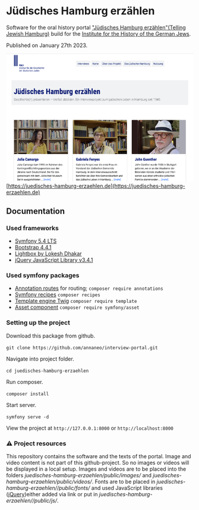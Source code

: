 # Jüdisches Hamburg erzählen

Software for the oral history portal ["Jüdisches Hamburg erzählen"(Telling Jewish Hamburg)](https://juedisches-hamburg-erzaehlen.de) build for the [Institute for the History of the German Jews](https://www.igdj-hh.de).

Published on January 27th 2023.

![Screenshot of the website Telling Jewish Hamburg](Screenshot-juedisches-hamburg-erzaehlen.jpg)
[https://juedisches-hamburg-erzaehlen.de](https://juedisches-hamburg-erzaehlen.de)

## Documentation

### Used frameworks

- [Symfony 5.4 LTS](https://symfony.com/releases/5.4)
- [Bootstrap 4.4.1](https://github.com/twbs/bootstrap/releases/tag/v4.4.1)
- [Lightbox by Lokesh Dhakar](https://lokeshdhakar.com/projects/lightbox2)
- [jQuery JavaScript Library v3.4.1](https://jquery.com)

### Used symfony packages

- [Annotation routes](https://symfony.com/doc/current/page_creation.html#annotation-routes) for routing; `composer require annotations`
- [Symfony recipes](https://github.com/symfony/recipes) `composer recipes`
- [Template engine Twig](https://twig.symfony.com) `composer require template`
- [Asset component](https://symfony.com/doc/current/components/asset.html) `composer require symfony/asset`

### Setting up the project

Download this package from github.

`git clone https://github.com/annaneo/interview-portal.git`

Navigate into project folder.

`cd juedisches-hamburg-erzaehlen`

Run composer.

`composer install`

Start server.

`symfony serve -d`

View the project at `http://127.0.0.1:8000` or `http://localhost:8000`

### ⚠️ Project resources

This repository contains the software and the texts of the portal. 
Image and video content is not part of this github-project. 
So no images or videos will be displayed in a local setup. 
Images and videos are to be placed into the folders _juedisches-hamburg-erzaehlen/public/images/_ and _juedisches-hamburg-erzaehlen/public/videos/_.
Fonts are to be placed in _juedisches-hamburg-erzaehlen//public/fonts/_ and used JavaScript libraries ([jQuery](https://jquery.com))either added via link or put in _juedisches-hamburg-erzaehlen//public/js/_.


